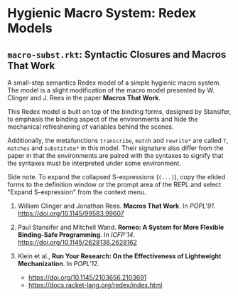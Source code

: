 Hygienic Macro System: Redex Models
=====
## `macro-subst.rkt`: Syntactic Closures and Macros That Work

A small-step semantics Redex model of a simple hygienic macro system.
The model is a slight modification of the macro model presented by
W. Clinger and J. Rees in the paper **Macros That Work**.

This Redex model is built on top of the binding forms, designed by Stansifer,
to emphasis the binding aspect of the environments and hide the mechanical
refreshening of variables behind the scenes.

Additionally, the metafunctions `transcribe`, `match` and `rewrite*` are called
`T`, `matches` and `substitute*` in this model. Their signature also differ from
the paper in that the environments are paired with the syntaxes to signify
that the syntaxes must be interpreted under some environment.

Side note. To expand the collapsed S-expressions (`(...)`), copy the
elided forms to the definition window or the prompt area of the REPL and
select "Expand S-expression" from the context menu.

1.  William Clinger and Jonathan Rees. **Macros That Work**. In _POPL'91_.
    <https://doi.org/10.1145/99583.99607>

2.  Paul Stansifer and Mitchell Wand. **Romeo: A System for More Flexible
    Binding-Safe Programming**. In _ICFP'14_.
    <https://doi.org/10.1145/2628136.2628162>

3.  Klein et al., **Run Your Research: On the Effectiveness of Lightweight
    Mechanization**. In _POPL'12_.
    - <https://doi.org/10.1145/2103656.2103691>
    - <https://docs.racket-lang.org/redex/index.html>
